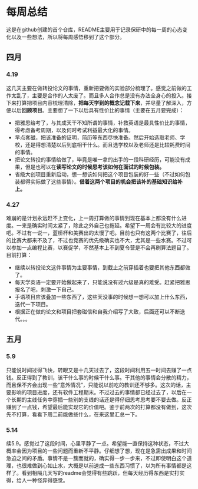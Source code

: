 # 每周总结

这是在github创建的首个仓库，README主要用于记录保研中的每一周的心态变化以及一些想法，所以将每周感悟移到了这个部分。

## 四月

### 4.19

这几天主要在做转投论文的事情，重新把要做的实验部分梳理了。感觉之前做的工作太乱了，主要是合作的人太废了。而且多人合作总是没有办法全身心的投入。接下来打算把项目内容梳理清除，**把每天学到的概念记载下来**，并尽量了解深入，方便以后**回顾项目**。主要想了一下以后具有性价比的事情（主要在五月要完成）：

+ 把雅思给考了，与其成天干不知所谓的事情，补救英语是最具性价比的事情，得考虑备考周期，以及何时考试利益最大化的事情。
+ 早点套磁，把该准备的证明，简历等东西尽快准备。然后开始选取老师、学校，还是得想清楚以后到底相干什么。而且选学校以及老师还是比较耗费时间的事情。
+ 把论文转投的事情给做了，毕竟是唯一拿的出手的一段科研经历，可能没有成果，但是也可以在**读写论文的时候思考该如何在面试的时候包装。**
+ 省级大创项目重新启动，想一想该如何把这个项目包装的好一些（不过如何包装都得实际做了这些事情）。**借着这两个项目的机会把该补的基础知识给补上。**

### 4.27

难崩的是计划永远赶不上变化，上一周打算做的事情到现在基本上都没有什么进度。一来是确实时间太紧了，除此之外自己也拖延。希望下一周会有比较大的进度吧。不过有一说一，蓝桥杯和美赛出的太慢了吧。目前也只有这两个比赛了，往后的比赛大都来不及了，不过也竞赛的优先级确实也不大，尤其是一些水赛。不过可以参加一点编程比赛，以赛促学，不然基本上不到夏令营是不会再刷算法题目了。目前打算：

+ 继续以转投论文这件事情为主要事情，到截止之前穿插着也要把其他东西都做了。
+ 每天学英语一定要开始做起来了，只能说没有过六级是真的难受。赶紧把雅思报名了吧，刺激一下自己。
+ 手语项目应该叠加一些东西了，这些天没事的时候想一想可以加上什么东西，迭代一下项目。
+ 根据正在做的论文和项目把套磁信和自我介绍写了大致，后面还可以不断迭代。。。

## 五月

### 5.9

只能说时间过得飞快，转眼又是十几天过去了，这段时间利用五一时间去赚了一点钱。反正得到了教训，该干什么事的时候干什么事。干其他的事情会分散的精力，而且保不齐会出现一些“意外情况”，只能说以前吃的教训还不够多。这次的话，主要影响的项目进度，还有软件工程期末。不过过去的事情都已经过去了，以后在一个长期的主线任务中穿插一些别的支线的话还是得仔细思考思考要不要去做。反正赚到了一点钱，希望最后能实现它的价值吧。鉴于前两次的打算都没有做到，这次先不打算，看看下周二前能做些什么，在来这里汇总一下。

### 5.14

续5.9。感觉过了这段时间，心里平静了一点。希望能一直保持这种状态，不过大概率会因为项目的一些问题而重新不平静。仔细想了想，现在是急需出成果和时间急迫之间的矛盾。事情不是一簇而就的，确实得一步一步来，不过即使明白这个道理，也很难做到心如止水，大概是以前速成一些东西习惯了，以为所有事情都是这样了。看到相隔几天写的readme会觉得有些跳跃，但每天经历得东西是实打实得，给人一种怪异得感觉。